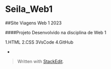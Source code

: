 # Seila_Web1
##Site Viagens Web 1 2023

####Projeto Desenvolvido na disciplina de Web 1

1.HTML
2.CSS
3VsCode
4.GitHub

*


> Written with [StackEdit](https://stackedit.io/).
